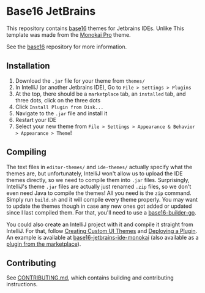 # Base16 JetBrains

This repository contains [base16] themes for Jetbrains IDEs. Unlike This
template was made from the [Monokai Pro] theme.

See the [base16] repository for more information.

## Installation

1. Download the `.jar` file for your theme from `themes/`
2. In IntelliJ (or another Jetbrains IDE), Go to `File > Settings >
   Plugins`
3. At the top, there should be a `marketplace` tab, an `installed` tab,
   and three dots, click on the three dots
4. Click `Install Plugin from Disk...`
5. Navigate to the `.jar` file and install it
6. Restart your IDE
7. Select your new theme from `File > Settings > Appearance & Behavior >
   Appearance > Theme`!

## Compiling

The text files in `editor-themes/` and `ide-themes/` actually specify
what the themes are, but unfortunately, IntelliJ won't allow us to
upload the IDE themes directly, so we need to compile them into `.jar`
files. Surprisingly, IntelliJ's theme `.jar` files are actually just
renamed `.zip` files, so we don't even need Java to compile the themes!
All you need is the `zip` command. Simply run `build.sh` and it will
compile every theme properly. You may want to update the themes though
in case any new ones got added or updated since I last compiled them.
For that, you'll need to use a [base16-builder-go].

You could also create an IntelliJ project with it and compile it
straight from IntelliJ. For that, follow [Creating Custom UI Themes] and
[Deploying a Plugin]. An example is available at
[base16-jetbrains-ide-monokai] (also available as a [plugin from the
marketplace]).

## Contributing

See [CONTRIBUTING.md], which contains building and contributing
instructions.

[base16]: https://github.com/tinted-theming/home
[CONTRIBUTING.md]: CONTRIBUTING.md
[Monokai Pro]: https://github.com/subtheme-dev/monokai-pro
[Creating Custom UI Themes]: https://jetbrains.org/intellij/sdk/docs/reference_guide/ui_themes/themes.html
[Deploying a Plugin]: https://jetbrains.org/intellij/sdk/docs/basics/getting_started/deploying_plugin.html
[base16-jetbrains-ide-monokai]: https://github.com/ShiromMakkad/base16-jetbrains-ide-monokai
[plugin from the marketplace]: https://plugins.jetbrains.com/plugin/14399-base16-monokai
[base16-builder-go]: https://github.com/tinted-theming/base16-builder-go
